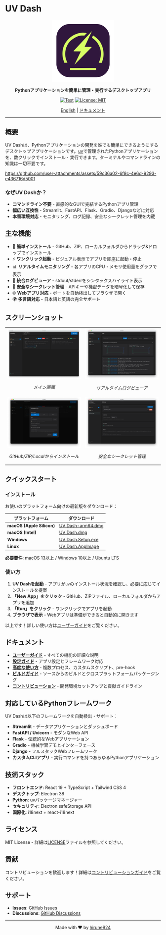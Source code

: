 # UV Dash

<div align="center">
  <img src="logo/logo.png" alt="UV Dash Logo" width="200"/>
  <p><strong>Pythonアプリケーションを簡単に管理・実行するデスクトップアプリ</strong></p>

  [![Test](https://github.com/hirune924/uv-dash/actions/workflows/test.yml/badge.svg)](https://github.com/hirune924/uv-dash/actions/workflows/test.yml)
  [![License: MIT](https://img.shields.io/badge/License-MIT-yellow.svg)](https://opensource.org/licenses/MIT)

  <p><a href="README.md">English</a> | <a href="#ドキュメント">ドキュメント</a></p>
</div>

---

## 概要

UV Dashは、Pythonアプリケーションの開発を誰でも簡単にできるようにするデスクトップアプリケーションです。[uv](https://github.com/astral-sh/uv)で管理されたPythonアプリケーションを、数クリックでインストール・実行できます。ターミナルやコマンドラインの知識は一切不要です。

https://github.com/user-attachments/assets/59c36a02-6f8c-4e6d-9293-e436716d5001

### なぜUV Dashか？

- **コマンドライン不要** - 直感的なGUIで完結するPythonアプリ管理
- **幅広い互換性** - Streamlit、FastAPI、Flask、Gradio、Djangoなどに対応
- **本番環境対応** - モニタリング、ログ記録、安全なシークレット管理を内蔵

## 主な機能

- 🚀 **簡単インストール** - GitHub、ZIP、ローカルフォルダからドラッグ&ドロップでインストール
- ⚡ **ワンクリック起動** - ビジュアル表示でアプリを即座に起動・停止
- 📊 **リアルタイムモニタリング** - 各アプリのCPU・メモリ使用量をグラフで表示
- 📝 **統合ログビューア** - stdout/stderrをシンタックスハイライト表示
- 🔐 **安全なシークレット管理** - APIキーや機密データを暗号化して保存
- 🌐 **Webアプリ対応** - ポートを自動検出してブラウザで開く
- 🌍 **多言語対応** - 日本語と英語の完全サポート

## スクリーンショット

<table>
  <tr>
    <td width="50%">
      <img src="assets/screenshot-apps-view.png" alt="アプリ一覧"/>
      <p align="center"><em>メイン画面</em></p>
    </td>
    <td width="50%">
      <img src="assets/screenshot-logs-view.png" alt="ログビュー"/>
      <p align="center"><em>リアルタイムログビューア</em></p>
    </td>
  </tr>
  <tr>
    <td width="50%">
      <img src="assets/screenshot-install-modal.png" alt="インストールモーダル"/>
      <p align="center"><em>GitHub/ZIP/Localからインストール</em></p>
    </td>
    <td width="50%">
      <img src="assets/screenshot-setting.png" alt="設定画面"/>
      <p align="center"><em>安全なシークレット管理</em></p>
    </td>
  </tr>
</table>

## クイックスタート

### インストール

お使いのプラットフォーム向けの最新版をダウンロード：

| プラットフォーム | ダウンロード |
|----------|----------|
| **macOS (Apple Silicon)** | [UV.Dash-arm64.dmg](https://github.com/hirune924/uv-dash/releases/latest/download/UV.Dash-0.1.0-arm64.dmg) |
| **macOS (Intel)** | [UV.Dash.dmg](https://github.com/hirune924/uv-dash/releases/latest/download/UV.Dash-0.1.0.dmg) |
| **Windows** | [UV.Dash.Setup.exe](https://github.com/hirune924/uv-dash/releases/latest/download/UV.Dash.Setup.0.1.0.exe) |
| **Linux** | [UV.Dash.AppImage](https://github.com/hirune924/uv-dash/releases/latest/download/UV.Dash-0.1.0.AppImage) |

**必要要件**: macOS 13以上 / Windows 10以上 / Ubuntu LTS

### 使い方

1. **UV Dashを起動** - アプリが`uv`のインストール状況を確認し、必要に応じてインストールを提案
2. **「New App」をクリック** - GitHub、ZIPファイル、ローカルフォルダからアプリを追加
3. **「Run」をクリック** - ワンクリックでアプリを起動
4. **ブラウザで表示** - Webアプリは準備ができると自動的に開きます

以上です！詳しい使い方は[ユーザーガイド](docs/user-guide.md)をご覧ください。

## ドキュメント

- **[ユーザーガイド](docs/user-guide.md)** - すべての機能の詳細な説明
- **[設定ガイド](docs/configuration.md)** - アプリ設定とフレームワーク対応
- **[高度な使い方](docs/advanced-usage.md)** - 複数プロセス、カスタムスクリプト、pre-hook
- **[ビルドガイド](docs/building.md)** - ソースからのビルドとクロスプラットフォームパッケージング
- **[コントリビューション](docs/contributing.md)** - 開発環境セットアップと貢献ガイドライン

## 対応しているPythonフレームワーク

UV Dashは以下のフレームワークを自動検出・サポート：

- **Streamlit** - データアプリケーションとダッシュボード
- **FastAPI / Uvicorn** - モダンなWeb API
- **Flask** - 伝統的なWebアプリケーション
- **Gradio** - 機械学習デモとインターフェース
- **Django** - フルスタックWebフレームワーク
- **カスタムCLIアプリ** - 実行コマンドを持つあらゆるPythonアプリケーション

## 技術スタック

- **フロントエンド**: React 19 + TypeScript + Tailwind CSS 4
- **デスクトップ**: Electron 38
- **Python**: uvパッケージマネージャー
- **セキュリティ**: Electron safeStorage API
- **国際化**: i18next + react-i18next

## ライセンス

MIT License - 詳細は[LICENSE](LICENSE)ファイルを参照してください。

## 貢献

コントリビューションを歓迎します！詳細は[コントリビューションガイド](docs/contributing.md)をご覧ください。

## サポート

- **Issues**: [GitHub Issues](https://github.com/hirune924/uv-dash/issues)
- **Discussions**: [GitHub Discussions](https://github.com/hirune924/uv-dash/discussions)

---

<div align="center">
  Made with ❤️ by <a href="https://github.com/hirune924">hirune924</a>
</div>
